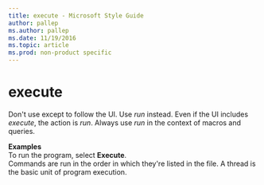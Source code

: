 ```yaml
---
title: execute - Microsoft Style Guide
author: pallep
ms.author: pallep
ms.date: 11/19/2016
ms.topic: article
ms.prod: non-product specific
---
```


# execute

Don't use except to follow the UI. Use *run* instead. Even if the UI includes *execute*, the action is *run*. Always use *run* in the context of macros and queries.

**Examples**  
To run the program, select **Execute**.  
Commands are run in the order in which they're listed in the file. 
A thread is the basic unit of program execution.
